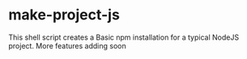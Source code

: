 # make-project-js
This shell script creates a Basic npm installation for a typical NodeJS project. More features adding soon
